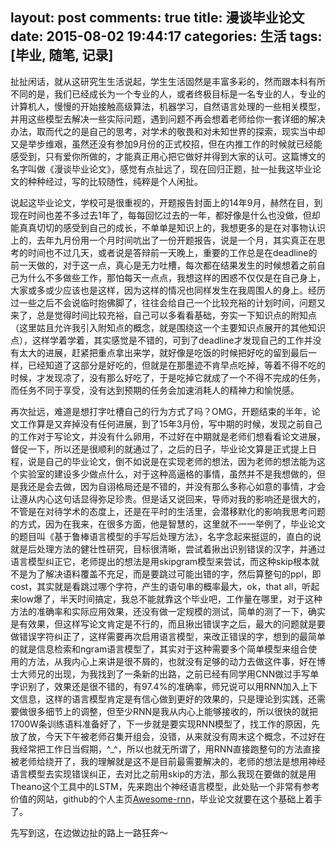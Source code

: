 layout: post
comments: true
title: 漫谈毕业论文
date: 2015-08-02 19:44:17
categories: 生活
tags: [毕业, 随笔, 记录]
---
扯扯闲话，就从这研究生生活说起，学生生活固然是丰富多彩的，然而跟本科有所不同的是，我们已经成长为一个专业的人，或者终极目标是一名专业的人，专业的计算机人，慢慢的开始接触高级算法，机器学习，自然语言处理的一些相关模型，并用这些模型去解决一些实际问题，遇到问题不再会想着老师给你一套详细的解决办法，取而代之的是自己的思考，对学术的敬畏和对未知世界的探索，现实当中却又是举步维艰，虽然还没有参加9月份的正式校招，但在内推工作的时候就已经能感受到，只有爱你所做的，才能真正用心把它做好并得到大家的认可。这篇博文的名字叫做《漫谈毕业论文》，感觉有点扯远了，现在回归正题，扯一扯我这毕业论文的种种经过，写的比较随性，纯粹是个人闲扯。
<!--more-->
说起这毕业论文，学校可是很重视的，开题报告封面上的14年9月，赫然在目，到现在时间也差不多过去1年了，每每回忆过去的一年，都好像是什么也没做，但却能真真切切的感受到自己的成长，不单单是知识上的，我想更多的是在对事物认识上的，去年九月份用一个月时间吭出了一份开题报告，说是一个月，其实真正在思考的时间也不过几天，或者说是答辩前一天晚上，重要的工作总是在deadline的前一天做的，对于这一点，真心是无力吐槽，每次都在结果发生的时候想着之前自己为什么不多做些工作，那怕每天一点点，我想这样的困惑不仅仅是在自己身上，大家或多或少应该也是这样，因为这样的情况也同样发生在我周围人的身上。经历过一些之后不会说临时抱佛脚了，往往会给自己一个比较充裕的计划时间，问题又来了，总是觉得时间比较充裕，自己可以多看看基础，夯实一下知识点的附知点（这里姑且允许我引入附知点的概念，就是围绕这一个主要知识点展开的其他知识点），这样学着学着，其实感觉是不错的，可到了deadline才发现自己的工作并没有太大的进展，赶紧把重点拿出来学，就好像是吃饭的时候把好吃的留到最后一样，已经知道了这部分是好吃的，但就是在那墨迹不肯早点吃掉，等着不得不吃的时候，才发现凉了，没有那么好吃了，于是吃掉它就成了一个不得不完成的任务，而任务不同于享受，没有达到预期的任务会加速消耗人的精神力和愉悦感。

再次扯远，难道是想打字吐槽自己的行为方式了吗？OMG，开题结束的半年，论文工作算是又弃掉没有任何进展，到了15年3月份，写中期的时候，发现之前自己的工作对于写论文，并没有什么卵用，不过好在中期就是老师们想看看论文进展，督促一下，所以还是很顺利的就通过了，之后的日子，毕业论文算是正式提上日程，说是自己的毕业论文，倒不如说是在实现老师的想法，因为老师的想法能为这个实验室的建设多少做点什么，对于这种高逼格的事情，虽然并不是我想做的，但是我还是会去做，因为自诩格局还是不错的，并没有那么多称心如意的事情，才会让遵从内心这句话显得弥足珍贵。但是话又说回来，导师对我的影响还是很大的，不管是在对待学术的态度上，还是在平时的生活里，会潜移默化的影响我思考问题的方式，因为在我来，在很多方面，他是智慧的，这里就不一一举例了，毕业论文的题目叫《基于鲁棒语言模型的手写后处理方法》，名字念起来挺逗的，直白的说就是后处理方法的健壮性研究，目标很清晰，尝试着揪出识别错误的汉字，并通过语言模型纠正它，老师提出的想法是用skipgram模型来尝试，而这种skip根本就不是为了解决语料覆盖不充足，而是要跳过可能出错的字，然后算整句的ppl，即cost，其实就是看跳过哪个字符，产生的语句串的概率最大，ok，that all，听起来low爆了，半天时间搞定，我总不能就靠这个毕业吧，工作量在哪里，对于这种方法的准确率和实际应用效果，还没有做一定规模的测试，简单的测了一下，确实是有效果，但这样写论文肯定是不行的，而且揪出错误字之后，最大的问题就是要做错误字符纠正了，这样需要再次启用语言模型，来改正错误的字，想到的最简单的就是信息检索和ngram语言模型了，其实对于这种需要多个简单模型来组合使用的方法，从我内心上来讲是很不屑的，也就没有足够的动力去做这件事，好在博士大师兄的出现，为我找到了一条新的出路，之前已经有同学用CNN做过手写单字识别了，效果还是很不错的，有97.4%的准确率，师兄说可以用RNN加入上下文信息，这样的语言模型肯定是有信心做到更好的效果的，只是理论到实践，还需要做很多细节上的调整，但至少RNN是我从内心上能够接收的，所以很快的就把1700W条训练语料准备好了，下一步就是要实现RNN模型了，找工作的原因，先放了放，今天下午被老师召集开组会，没错，从来就没有周末这个概念，不过好在我经常把工作日当假期，^_^，所以也就无所谓了，用RNN直接跑整句的方法直接被老师给绕开了，我的理解就是这不是目前最需要解决的，老师的想法是想用神经语言模型去实现错误纠正，去对比之前用skip的方法，那么我现在要做的就是用Theano这个工具中的LSTM，先来跑出个神经语言模型，此处贴一个非常有参考价值的网站，github的个人主页[Awesome-rnn](http://jiwonkim.org/awesome-rnn/)，毕业论文就要在这个基础上着手了。

先写到这，在边做边扯的路上一路狂奔～